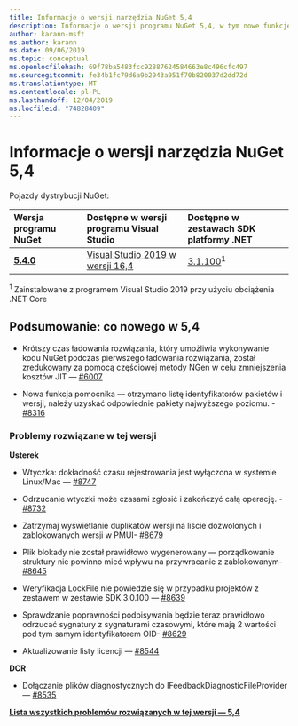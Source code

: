 ```yaml
---
title: Informacje o wersji narzędzia NuGet 5,4
description: Informacje o wersji programu NuGet 5,4, w tym nowe funkcje, poprawki błędów i DCR.
author: karann-msft
ms.author: karann
ms.date: 09/06/2019
ms.topic: conceptual
ms.openlocfilehash: 69f78ba5483fcc92887624584663e8c496cfc497
ms.sourcegitcommit: fe34b1fc79d6a9b2943a951f70b820037d2dd72d
ms.translationtype: MT
ms.contentlocale: pl-PL
ms.lasthandoff: 12/04/2019
ms.locfileid: "74828409"
---
```

# <a name="nuget-54-release-notes"></a>Informacje o wersji narzędzia NuGet 5,4

Pojazdy dystrybucji NuGet:

| Wersja programu NuGet | Dostępne w wersji programu Visual Studio| Dostępne w zestawach SDK platformy .NET|
|:---|:---|:---|
| [**5.4.0**](https://nuget.org/downloads) | [Visual Studio 2019 w wersji 16,4](https://visualstudio.microsoft.com/downloads/) | [3.1.100](https://dotnet.microsoft.com/download/dotnet-core/3.1)<sup>1</sup> |

<sup>1</sup> Zainstalowane z programem Visual Studio 2019 przy użyciu obciążenia .NET Core

## <a name="summary-whats-new-in-54"></a>Podsumowanie: co nowego w 5,4

* Krótszy czas ładowania rozwiązania, który umożliwia wykonywanie kodu NuGet podczas pierwszego ładowania rozwiązania, został zredukowany za pomocą częściowej metody NGen w celu zmniejszenia kosztów JIT — [#6007](https://github.com/NuGet/Home/issues/6007)

* Nowa funkcja pomocnika — otrzymano listę identyfikatorów pakietów i wersji, należy uzyskać odpowiednie pakiety najwyższego poziomu. - [#8316](https://github.com/NuGet/Home/issues/8316)

### <a name="issues-fixed-in-this-release"></a>Problemy rozwiązane w tej wersji

**Usterek**

* Wtyczka: dokładność czasu rejestrowania jest wyłączona w systemie Linux/Mac — [#8747](https://github.com/NuGet/Home/issues/8747)

* Odrzucanie wtyczki może czasami zgłosić i zakończyć całą operację. - [#8732](https://github.com/NuGet/Home/issues/8732)

* Zatrzymaj wyświetlanie duplikatów wersji na liście dozwolonych i zablokowanych wersji w PMUI- [#8679](https://github.com/NuGet/Home/issues/8679)

* Plik blokady nie został prawidłowo wygenerowany — porządkowanie struktury nie powinno mieć wpływu na przywracanie z zablokowanym- [#8645](https://github.com/NuGet/Home/issues/8645)

* Weryfikacja LockFile nie powiedzie się w przypadku projektów z zestawem <RuntimeIdentifiers> w zestawie SDK 3.0.100 — [#8639](https://github.com/NuGet/Home/issues/8639)

* Sprawdzanie poprawności podpisywania będzie teraz prawidłowo odrzucać sygnatury z sygnaturami czasowymi, które mają 2 wartości pod tym samym identyfikatorem OID- [#8629](https://github.com/NuGet/Home/issues/8629)

* Aktualizowanie listy licencji — [#8544](https://github.com/NuGet/Home/issues/8544)

**DCR**

* Dołączanie plików diagnostycznych do IFeedbackDiagnosticFileProvider — [#8535](https://github.com/NuGet/Home/issues/8535)

**[Lista wszystkich problemów rozwiązanych w tej wersji — 5,4](https://github.com/nuget/home/issues?q=is%3Aissue+is%3Aclosed+milestone%3A%225.4")**
